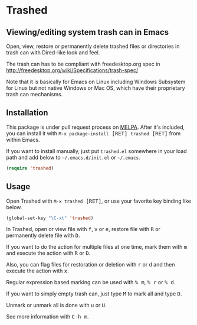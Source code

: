 # Trashed

## Viewing/editing system trash can in Emacs

Open, view, restore or permanently delete trashed files or directories in trash can with Dired-like look and feel.

The trash can has to be compliant with freedesktop.org spec in
<http://freedesktop.org/wiki/Specifications/trash-spec/>

Note that it is basically for Emacs on Linux including Windows Subsystem for Linux but not native Windows or Mac OS, which have their proprietary trash can mechanisms.

## Installation

This package is under pull request process on [MELPA](http://melpa.org).  After it's included, you can install it with <kbd>`M-x package-install` [RET] `trashed` [RET]</kbd> from within Emacs.

If you want to install manually, just put `trashed.el` somewhere in your load path and add below to `~/.emacs.d/init.el` or `~/.emacs`.

``` el
(require 'trashed)
```

## Usage

Open Trashed with <kbd>`M-x trashed` [RET]</kbd>, or use your favorite key binding like below.

``` el
(global-set-key "\C-xt" 'trashed)
```

In Trashed, open or view file with <kbd>f</kbd>, <kbd>v</kbd> or <kbd>e</kbd>, restore file with <kbd>R</kbd> or permanently delete file with <kbd>D</kbd>.

If you want to do the action for multiple files at one time, mark them with <kbd>m</kbd> and execute the action with <kbd>R</kbd> or <kbd>D</kbd>.

Also, you can flag files for restoration or deletion with <kbd>r</kbd> or <kbd>d</kbd> and then execute the action with <kbd>x</kbd>.

Regular expression based marking can be used with <kbd>% m</kbd>, <kbd>% r</kbd> or <kbd>% d</kbd>.

If you want to simply empty trash can, just type <kbd>M</kbd> to mark all and type <kbd>D</kbd>.

Unmark or unmark all is done with <kbd>u</kbd> or <kbd>U</kbd>.

See more information with <kbd>C-h m</kbd>.

